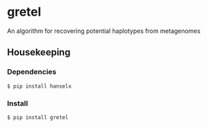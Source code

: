 # gretel
An algorithm for recovering potential haplotypes from metagenomes

## Housekeeping
### Dependencies

    $ pip install hanselx

### Install

    $ pip install gretel

